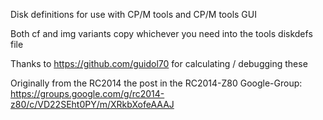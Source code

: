 Disk definitions for use with CP/M tools and CP/M tools GUI

Both cf and img variants copy whichever you need into the tools diskdefs file

Thanks to https://github.com/guidol70 for calculating / debugging these

Originally from the RC2014 the post in the RC2014-Z80 Google-Group:
https://groups.google.com/g/rc2014-z80/c/VD22SEht0PY/m/XRkbXofeAAAJ
